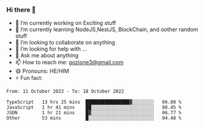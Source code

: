 ### Hi there 👋

<!--
**charlieScript/charlieScript** is a ✨ _special_ ✨ repository because its `README.md` (this file) appears on your GitHub profile.

Here are some ideas to get you started: -->

- 🔭 I’m currently working on Exciting stuff
- 🌱 I’m currently learning NodeJS,NestJS, BlockChain, and oother random stuff
- 👯 I’m looking to collaborate on anything
- 🤔 I’m looking for help with ...
- 💬 Ask me about anything
- 📫 How to reach me: gozione3@gmail.com
- 😄 Pronouns: HE/HIM
- ⚡ Fun fact: 
<!--START_SECTION:waka-->

```text
From: 11 October 2022 - To: 18 October 2022

TypeScript   13 hrs 25 mins  ████████████████▓░░░░░░░░   66.80 %
JavaScript   1 hr 41 mins    ██░░░░░░░░░░░░░░░░░░░░░░░   08.45 %
JSON         1 hr 21 mins    █▓░░░░░░░░░░░░░░░░░░░░░░░   06.77 %
Other        53 mins         █░░░░░░░░░░░░░░░░░░░░░░░░   04.40 %
```

<!--END_SECTION:waka-->
